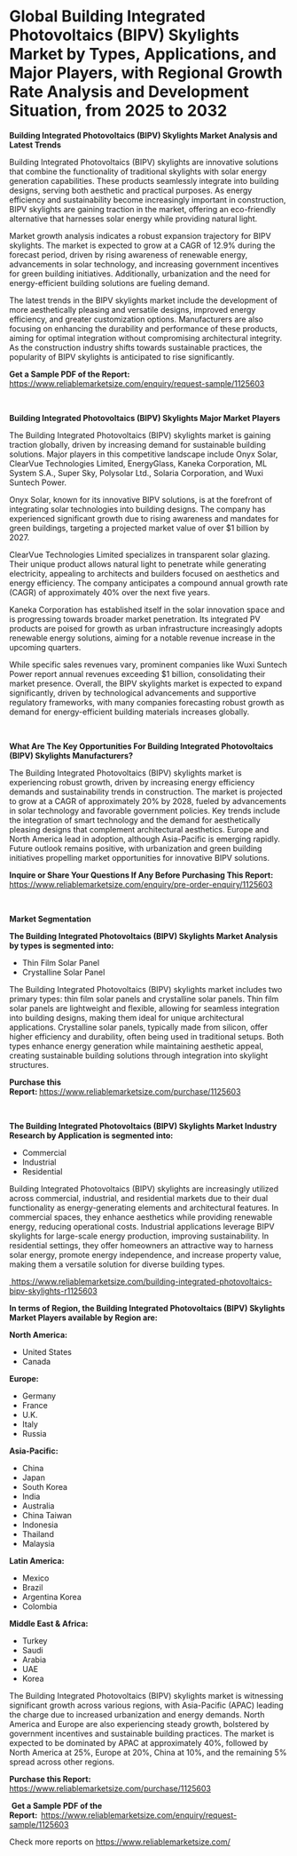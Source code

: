 <p><h1>Global Building Integrated Photovoltaics (BIPV) Skylights Market by Types, Applications, and Major Players, with Regional Growth Rate Analysis and Development Situation, from 2025 to 2032</h1></p><p><strong>Building Integrated Photovoltaics (BIPV) Skylights Market Analysis and Latest Trends</strong></p>
<p><p>Building Integrated Photovoltaics (BIPV) skylights are innovative solutions that combine the functionality of traditional skylights with solar energy generation capabilities. These products seamlessly integrate into building designs, serving both aesthetic and practical purposes. As energy efficiency and sustainability become increasingly important in construction, BIPV skylights are gaining traction in the market, offering an eco-friendly alternative that harnesses solar energy while providing natural light.</p><p>Market growth analysis indicates a robust expansion trajectory for BIPV skylights. The market is expected to grow at a CAGR of 12.9% during the forecast period, driven by rising awareness of renewable energy, advancements in solar technology, and increasing government incentives for green building initiatives. Additionally, urbanization and the need for energy-efficient building solutions are fueling demand.</p><p>The latest trends in the BIPV skylights market include the development of more aesthetically pleasing and versatile designs, improved energy efficiency, and greater customization options. Manufacturers are also focusing on enhancing the durability and performance of these products, aiming for optimal integration without compromising architectural integrity. As the construction industry shifts towards sustainable practices, the popularity of BIPV skylights is anticipated to rise significantly.</p></p>
<p><strong>Get a Sample PDF of the Report:&nbsp;</strong> <a href="https://www.reliablemarketsize.com/enquiry/request-sample/1125603?utm_campaign=2218&utm_medium=2&utm_source=Github&utm_content=ia&utm_term=09022025&utm_id=building-integrated-photovoltaics-bipv-skylights">https://www.reliablemarketsize.com/enquiry/request-sample/1125603</a></p>
<p>&nbsp;</p>
<p><strong>Building Integrated Photovoltaics (BIPV) Skylights Major Market Players</strong></p>
<p><p>The Building Integrated Photovoltaics (BIPV) skylights market is gaining traction globally, driven by increasing demand for sustainable building solutions. Major players in this competitive landscape include Onyx Solar, ClearVue Technologies Limited, EnergyGlass, Kaneka Corporation, ML System S.A., Super Sky, Polysolar Ltd., Solaria Corporation, and Wuxi Suntech Power.</p><p>Onyx Solar, known for its innovative BIPV solutions, is at the forefront of integrating solar technologies into building designs. The company has experienced significant growth due to rising awareness and mandates for green buildings, targeting a projected market value of over $1 billion by 2027.</p><p>ClearVue Technologies Limited specializes in transparent solar glazing. Their unique product allows natural light to penetrate while generating electricity, appealing to architects and builders focused on aesthetics and energy efficiency. The company anticipates a compound annual growth rate (CAGR) of approximately 40% over the next five years.</p><p>Kaneka Corporation has established itself in the solar innovation space and is progressing towards broader market penetration. Its integrated PV products are poised for growth as urban infrastructure increasingly adopts renewable energy solutions, aiming for a notable revenue increase in the upcoming quarters.</p><p>While specific sales revenues vary, prominent companies like Wuxi Suntech Power report annual revenues exceeding $1 billion, consolidating their market presence. Overall, the BIPV skylights market is expected to expand significantly, driven by technological advancements and supportive regulatory frameworks, with many companies forecasting robust growth as demand for energy-efficient building materials increases globally.</p></p>
<p>&nbsp;</p>
<p><strong>What Are The Key Opportunities For Building Integrated Photovoltaics (BIPV) Skylights Manufacturers?</strong></p>
<p><p>The Building Integrated Photovoltaics (BIPV) skylights market is experiencing robust growth, driven by increasing energy efficiency demands and sustainability trends in construction. The market is projected to grow at a CAGR of approximately 20% by 2028, fueled by advancements in solar technology and favorable government policies. Key trends include the integration of smart technology and the demand for aesthetically pleasing designs that complement architectural aesthetics. Europe and North America lead in adoption, although Asia-Pacific is emerging rapidly. Future outlook remains positive, with urbanization and green building initiatives propelling market opportunities for innovative BIPV solutions.</p></p>
<p><strong>Inquire or Share Your Questions If Any Before Purchasing This Report:</strong> <a href="https://www.reliablemarketsize.com/enquiry/pre-order-enquiry/1125603?utm_campaign=2218&utm_medium=2&utm_source=Github&utm_content=ia&utm_term=09022025&utm_id=building-integrated-photovoltaics-bipv-skylights">https://www.reliablemarketsize.com/enquiry/pre-order-enquiry/1125603</a></p>
<p>&nbsp;</p>
<p><strong>Market Segmentation</strong></p>
<p><strong>The Building Integrated Photovoltaics (BIPV) Skylights Market Analysis by types is segmented into:</strong></p>
<p><ul><li>Thin Film Solar Panel</li><li>Crystalline Solar Panel</li></ul></p>
<p><p>The Building Integrated Photovoltaics (BIPV) skylights market includes two primary types: thin film solar panels and crystalline solar panels. Thin film solar panels are lightweight and flexible, allowing for seamless integration into building designs, making them ideal for unique architectural applications. Crystalline solar panels, typically made from silicon, offer higher efficiency and durability, often being used in traditional setups. Both types enhance energy generation while maintaining aesthetic appeal, creating sustainable building solutions through integration into skylight structures.</p></p>
<p><strong>Purchase this Report:&nbsp;</strong><a href="https://www.reliablemarketsize.com/purchase/1125603?utm_campaign=2218&utm_medium=2&utm_source=Github&utm_content=ia&utm_term=09022025&utm_id=building-integrated-photovoltaics-bipv-skylights">https://www.reliablemarketsize.com/purchase/1125603</a></p>
<p>&nbsp;</p>
<p><strong>The Building Integrated Photovoltaics (BIPV) Skylights Market Industry Research by Application is segmented into:</strong></p>
<p><ul><li>Commercial</li><li>Industrial</li><li>Residential</li></ul></p>
<p><p>Building Integrated Photovoltaics (BIPV) skylights are increasingly utilized across commercial, industrial, and residential markets due to their dual functionality as energy-generating elements and architectural features. In commercial spaces, they enhance aesthetics while providing renewable energy, reducing operational costs. Industrial applications leverage BIPV skylights for large-scale energy production, improving sustainability. In residential settings, they offer homeowners an attractive way to harness solar energy, promote energy independence, and increase property value, making them a versatile solution for diverse building types.</p></p>
<p><a href="https://www.reliablemarketsize.com/building-integrated-photovoltaics-bipv-skylights-r1125603?utm_campaign=2218&utm_medium=2&utm_source=Github&utm_content=ia&utm_term=09022025&utm_id=building-integrated-photovoltaics-bipv-skylights">&nbsp;https://www.reliablemarketsize.com/building-integrated-photovoltaics-bipv-skylights-r1125603</a></p>
<p><strong>In terms of Region, the Building Integrated Photovoltaics (BIPV) Skylights Market Players available by Region are:</strong></p>
<p>
    <p> <strong> North America: </strong>
        <ul>
            <li>United States</li>
            <li>Canada</li>
        </ul>
        </p> 
    <p> <strong> Europe: </strong>
        <ul>
            <li>Germany</li>
            <li>France</li>
            <li>U.K.</li>
            <li>Italy</li>
            <li>Russia</li>
        </ul>
        </p> 
    <p> <strong> Asia-Pacific: </strong>
        <ul>
            <li>China</li>
            <li>Japan</li>
            <li>South Korea</li>
            <li>India</li>
            <li>Australia</li>
            <li>China Taiwan</li>
            <li>Indonesia</li>
            <li>Thailand</li>
            <li>Malaysia</li>
        </ul>
        </p> 
    <p> <strong> Latin America: </strong>
        <ul>
            <li>Mexico</li>
            <li>Brazil</li>
            <li>Argentina Korea</li>
            <li>Colombia</li>
        </ul>
        </p> 
    <p> <strong> Middle East & Africa: </strong>
        <ul>
            <li>Turkey</li>
            <li>Saudi</li>
            <li>Arabia</li>
            <li>UAE</li>
            <li>Korea</li>
        </ul>
    </p>
    </p>
<p><p>The Building Integrated Photovoltaics (BIPV) skylights market is witnessing significant growth across various regions, with Asia-Pacific (APAC) leading the charge due to increased urbanization and energy demands. North America and Europe are also experiencing steady growth, bolstered by government incentives and sustainable building practices. The market is expected to be dominated by APAC at approximately 40%, followed by North America at 25%, Europe at 20%, China at 10%, and the remaining 5% spread across other regions.</p></p>
<p><strong>Purchase this Report: </strong><a href="https://www.reliablemarketsize.com/purchase/1125603?utm_campaign=2218&utm_medium=2&utm_source=Github&utm_content=ia&utm_term=09022025&utm_id=building-integrated-photovoltaics-bipv-skylights">https://www.reliablemarketsize.com/purchase/1125603</a></p>
<p>&nbsp;<strong>Get a Sample PDF of the Report:&nbsp;&nbsp;</strong><a href="https://www.reliablemarketsize.com/enquiry/request-sample/1125603?utm_campaign=2218&utm_medium=2&utm_source=Github&utm_content=ia&utm_term=09022025&utm_id=building-integrated-photovoltaics-bipv-skylights">https://www.reliablemarketsize.com/enquiry/request-sample/1125603</a></p>
<p><strong></strong></p>
<p>Check more reports on <a href="https://www.reliablemarketsize.com/?utm_campaign=2218&utm_medium=2&utm_source=Github&utm_content=ia&utm_term=09022025&utm_id=building-integrated-photovoltaics-bipv-skylights">https://www.reliablemarketsize.com/</a></p>